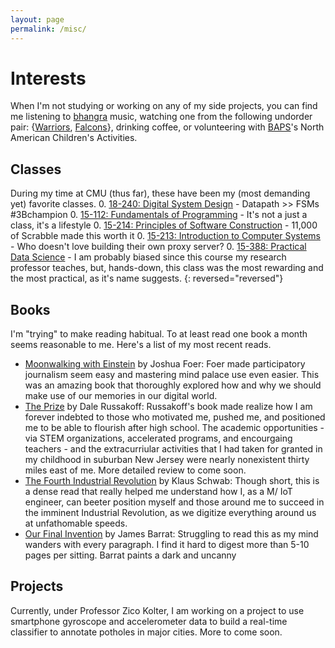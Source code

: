 ```yaml
---
layout: page
permalink: /misc/
---
```


# Interests
When I'm not studying or working on any of my side projects, you can find me listening to [bhangra] music, watching one from the following undorder pair: {[Warriors], [Falcons]}, drinking coffee, or volunteering with [BAPS]'s North American Children's Activities.

[bhangra]: https://open.spotify.com/user/22hduc4qv55hxsvzazraxxfki/playlist/5O1CoGLu8lbsgtLPpus0QK
[Warriors]: http://www.nba.com/warriors
[Falcons]: http://www.atlantafalcons.com
[BAPS]: http://www.baps.org


## Classes
During my time at CMU (thus far), these have been my (most demanding yet) favorite classes.
0. [18-240: Digital System Design] - Datapath >> FSMs #3Bchampion
0. [15-112: Fundamentals of Programming] - It's not a just a class, it's a lifestyle
0. [15-214: Principles of Software Construction] - 11,000 of Scrabble made this worth it
0. [15-213: Introduction to Computer Systems] - Who doesn't love building their own proxy server?
0. [15-388: Practical Data Science] - I am probably biased since this course my research professor teaches, but, hands-down, this class was the most rewarding and the most practical, as it's name suggests.
{: reversed="reversed"}


## Books
I'm "trying" to make reading habitual. To at least read one book a month seems reasonable to me. Here's a list of my most recent reads.
* [Moonwalking with Einstein] by Joshua Foer: Foer made participatory journalism seem easy and mastering mind palace use even easier. This was an amazing book that thoroughly explored how and why we should make use of our memories in our digital world. <br />
* [The Prize] by Dale Russakoff: Russakoff's book made realize how I am forever indebted to those who motivated me, pushed me, and positioned me to be able to flourish after high school. The academic opportunities - via STEM organizations, accelerated programs, and encourgaing teachers - and the extracurriular activities that I had taken for granted in my childhood in suburban New Jersey were nearly nonexistent thirty miles east of me. More detailed review to come soon. <br />
* [The Fourth Industrial Revolution] by Klaus Schwab: Though short, this is a dense read that really helped me understand how I, as a M/ IoT engineer, can beeter position myself and those around me to succeed in the imminent Industrial Revolution, as we digitize everything around us at unfathomable speeds. <br />
* [Our Final Invention] by James Barrat: Struggling to read this as my mind wanders with every paragraph. I find it hard to digest more than 5-10 pages per sitting. Barrat paints a dark and uncanny 


## Projects
Currently, under Professor Zico Kolter, I am working on a project to use smartphone gyroscope and accelerometer data to build a real-time classifier to annotate potholes in major cities. More to come soon.

[15-388: Practical Data Science]: www.datasciencecourse.org
[15-213: Introduction to Computer Systems]: http://www.cs.cmu.edu/~./213/
[15-214: Principles of Software Construction]: https://www.cs.cmu.edu/~ckaestne/15214/s2017/
[18-240: Digital System Design]: https://www.ece.cmu.edu/courses/items/18240.html
[15-112: Fundamentals of Programming]: https://www.cs.cmu.edu/~112/
[Moonwalking with Einstein]: http://joshuafoer.com/moonwalking-with-einstein/
[The Prize]: https://www.theatlantic.com/education/archive/2015/09/the-prize-book-review/406579/
[The Fourth Industrial Revolution]: https://www.weforum.org/about/the-fourth-industrial-revolution-by-klaus-schwab
[Our Final Invention]: http://www.jamesbarrat.com/
